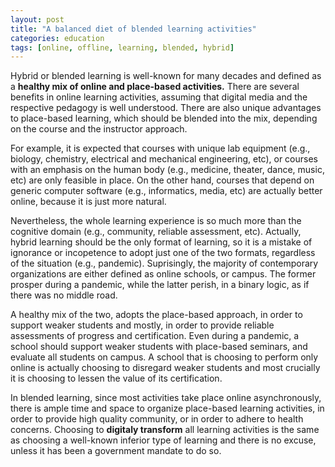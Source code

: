 ```yaml
---
layout: post
title: "A balanced diet of blended learning activities"
categories: education
tags: [online, offline, learning, blended, hybrid]
---
```


Hybrid or blended learning is well-known for many decades and defined as a **healthy mix of online and place-based activities.** There are several benefits in online learning activities, assuming that digital media and the respective pedagogy is well understood. There are also unique advantages to place-based learning, which should be blended into the mix, depending on the course and the instructor approach.

For example, it is expected that courses with unique lab equipment (e.g., biology, chemistry, electrical and mechanical engineering, etc), or courses with an emphasis on the human body (e.g., medicine, theater, dance, music, etc) are only feasible in place. On the other hand, courses that depend on generic computer software (e.g., informatics, media, etc) are actually better online, because it is just more natural.

Nevertheless, the whole learning experience is so much more than the cognitive domain (e.g., community, reliable assessment, etc). Actually, hybrid learning should be the only format of learning, so it is a mistake of ignorance or incopetence to adopt just one of the two formats, regardless of the situation (e.g., pandemic). Suprisingly, the majority of contemporary organizations are either defined as online schools, or campus. The former prosper during a pandemic, while the latter perish, in a binary logic, as if there was no middle road.

A healthy mix of the two, adopts the place-based approach, in order to support weaker students and mostly, in order to provide reliable assessments of progress and certification. Even during a pandemic, a school should support weaker students with place-based seminars, and evaluate all students on campus. A school that is choosing to perform only online is actually choosing to disregard weaker students and most crucially it is choosing to lessen the value of its certification.

In blended learning, since most activities take place online asynchronously, there is ample time and space to organize place-based learning activities, in order to provide high quality community, or in order to adhere to health concerns. Choosing to **digitaly transform** all learning activities is the same as choosing a well-known inferior type of learning and there is no excuse, unless it has been a government mandate to do so.


